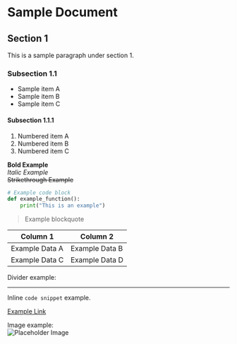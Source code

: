 # Sample Document

## Section 1
This is a sample paragraph under section 1.

### Subsection 1.1
- Sample item A
- Sample item B
- Sample item C

#### Subsection 1.1.1
1. Numbered item A
2. Numbered item B
3. Numbered item C

**Bold Example**  
*Italic Example*  
~~Strikethrough Example~~

```python
# Example code block
def example_function():
    print("This is an example")
```

> Example blockquote

| Column 1       | Column 2       |
|-----------------|----------------|
| Example Data A | Example Data B |
| Example Data C | Example Data D |

Divider example:

---

Inline `code snippet` example.

[Example Link](https://example.com)

Image example:  
![Placeholder Image](https://via.placeholder.com/150)

